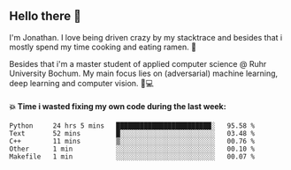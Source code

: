 ## Hello there 👋

I'm Jonathan. I love being driven crazy by my stacktrace and besides that i mostly spend my time cooking and eating ramen. 🍜

Besides that i'm a master student of applied computer science @ Ruhr University Bochum. 
My main focus lies on (adversarial) machine learning, deep learning and computer vision. 🔬💻

#### 💥 Time i wasted fixing my own code during the last week:

<!--START_SECTION:waka-->
```text
Python     24 hrs 5 mins   ████████████████████████░   95.58 % 
Text       52 mins         █░░░░░░░░░░░░░░░░░░░░░░░░   03.48 % 
C++        11 mins         ▒░░░░░░░░░░░░░░░░░░░░░░░░   00.76 % 
Other      1 min           ░░░░░░░░░░░░░░░░░░░░░░░░░   00.10 % 
Makefile   1 min           ░░░░░░░░░░░░░░░░░░░░░░░░░   00.07 % 
```
<!--END_SECTION:waka-->
